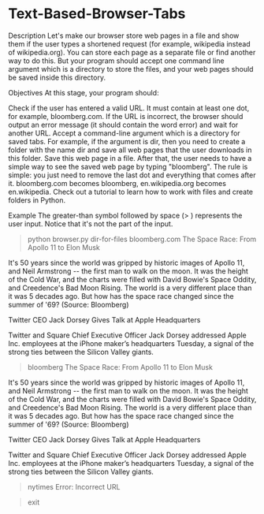 # Text-Based-Browser-Tabs
Description
Let's make our browser store web pages in a file and show them if the user types a shortened request (for example, wikipedia instead of wikipedia.org). You can store each page as a separate file or find another way to do this. But your program should accept one command line argument which is a directory to store the files, and your web pages should be saved inside this directory.

Objectives
At this stage, your program should:

Check if the user has entered a valid URL. It must contain at least one dot, for example, bloomberg.com. If the URL is incorrect, the browser should output an error message (it should contain the word error) and wait for another URL.
Accept a command-line argument which is a directory for saved tabs. For example, if the argument is dir, then you need to create a folder with the name dir and save all web pages that the user downloads in this folder.
Save this web page in a file. After that, the user needs to have a simple way to see the saved web page by typing "bloomberg". The rule is simple: you just need to remove the last dot and everything that comes after it. bloomberg.com becomes bloomberg, en.wikipedia.org becomes en.wikipedia.
Check out a tutorial to learn how to work with files and create folders in Python.

Example
The greater-than symbol followed by space (> ) represents the user input. Notice that it's not the part of the input.

> python browser.py dir-for-files
> bloomberg.com
The Space Race: From Apollo 11 to Elon Musk
 
It's 50 years since the world was gripped by historic images
of Apollo 11, and Neil Armstrong -- the first man to walk
on the moon. It was the height of the Cold War, and the charts
were filled with David Bowie's Space Oddity, and Creedence's
Bad Moon Rising. The world is a very different place than
it was 5 decades ago. But how has the space race changed since
the summer of '69? (Source: Bloomberg)
 
 
Twitter CEO Jack Dorsey Gives Talk at Apple Headquarters
 
Twitter and Square Chief Executive Officer Jack Dorsey
addressed Apple Inc. employees at the iPhone maker’s headquarters
Tuesday, a signal of the strong ties between the Silicon Valley giants.
 
> bloomberg
The Space Race: From Apollo 11 to Elon Musk
 
It's 50 years since the world was gripped by historic images
of Apollo 11, and Neil Armstrong -- the first man to walk
on the moon. It was the height of the Cold War, and the charts
were filled with David Bowie's Space Oddity, and Creedence's
Bad Moon Rising. The world is a very different place than
it was 5 decades ago. But how has the space race changed since
the summer of '69? (Source: Bloomberg)
 
 
Twitter CEO Jack Dorsey Gives Talk at Apple Headquarters
 
Twitter and Square Chief Executive Officer Jack Dorsey
addressed Apple Inc. employees at the iPhone maker’s headquarters
Tuesday, a signal of the strong ties between the Silicon Valley giants.
 
> nytimes
Error: Incorrect URL
 
> exit
